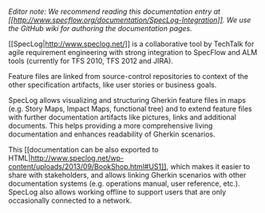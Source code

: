 _Editor note: We recommend reading this documentation entry at [[http://www.specflow.org/documentation/SpecLog-Integration]]. We use the GitHub wiki for authoring the documentation pages._

[[SpecLog|http://www.speclog.net/]] is a collaborative tool by TechTalk for agile requirement engineering with strong integration to SpecFlow and ALM tools (currently for TFS 2010, TFS 2012 and JIRA).

Feature files are linked from source-control repositories to context of the other specification artifacts, like user stories or business goals. 

SpecLog allows visualizing and structuring Gherkin feature files in maps (e.g. Story Maps, Impact Maps, functional tree) and to extend feature files with further documentation artifacts like pictures, links and additional documents. This helps providing a more comprehensive living documentation and enhances readability of Gherkin scenarios.

This [[documentation can be also exported to HTML|http://www.speclog.net/wp-content/uploads/2013/09/BookShop.html#US1]], which makes it easier to share with stakeholders, and allows linking Gherkin scenarios with other documentation systems (e.g. operations manual, user reference, etc.). SpecLog also allows working offline to support users that are only occasionally connected to a network.
